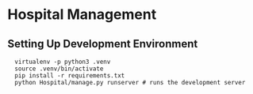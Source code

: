 # Hospital Management

## Setting Up Development Environment

```
  virtualenv -p python3 .venv
  source .venv/bin/activate
  pip install -r requirements.txt
  python Hospital/manage.py runserver # runs the development server
```

